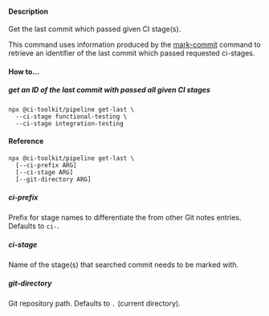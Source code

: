 #### Description

Get the last commit which passed given CI stage(s).

This command uses information produced by the [mark-commit](mark-commit.md) 
command to retrieve an identifier of the last commit which passed 
requested ci-stages.

#### How to...

##### get an ID of the last commit with passed all given CI stages

```shell
npx @ci-toolkit/pipeline get-last \ 
  --ci-stage functional-testing \
  --ci-stage integration-testing
```

#### Reference

```shell
npx @ci-toolkit/pipeline get-last \ 
  [--ci-prefix ARG] 
  [--ci-stage ARG]
  [--git-directory ARG]
```

##### ci-prefix

Prefix for stage names to differentiate the from other Git notes entries. 
Defaults to `ci-`.

##### ci-stage

Name of the stage(s) that searched commit needs to be marked with.

##### git-directory

Git repository path. Defaults to `.` (current directory).

